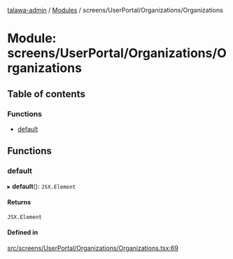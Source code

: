 [talawa-admin](../README.md) / [Modules](../modules.md) / screens/UserPortal/Organizations/Organizations

# Module: screens/UserPortal/Organizations/Organizations

## Table of contents

### Functions

- [default](screens_UserPortal_Organizations_Organizations.md#default)

## Functions

### default

▸ **default**(): `JSX.Element`

#### Returns

`JSX.Element`

#### Defined in

[src/screens/UserPortal/Organizations/Organizations.tsx:69](https://github.com/vasujain275/talawa-admin/blob/b5dc326/src/screens/UserPortal/Organizations/Organizations.tsx#L69)
